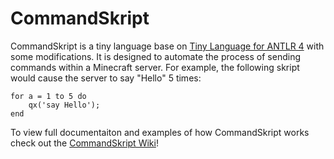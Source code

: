# CommandSkript

CommandSkript is a tiny language base on [Tiny Language for ANTLR 4](https://github.com/bkiers/tiny-language-antlr4) 
with some modifications.  It is designed to automate the process of sending commands within a Minecraft server. 
For example, the following skript would cause the server to say "Hello" 5 times:
```
for a = 1 to 5 do
    qx('say Hello');
end
```

To view full documentaiton and examples of how CommandSkript works check out the [CommandSkript Wiki](https://github.com/Zerthick/CommandSkript/wiki)!
